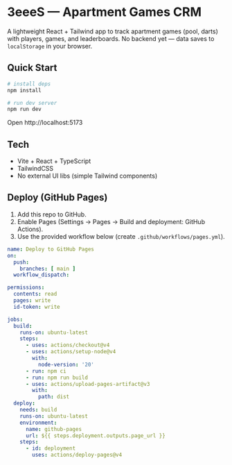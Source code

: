 # 3eeeS — Apartment Games CRM

A lightweight React + Tailwind app to track apartment games (pool, darts) with players, games, and leaderboards.
No backend yet — data saves to `localStorage` in your browser.

## Quick Start

```bash
# install deps
npm install

# run dev server
npm run dev
```

Open http://localhost:5173

## Tech

- Vite + React + TypeScript
- TailwindCSS
- No external UI libs (simple Tailwind components)

## Deploy (GitHub Pages)

1. Add this repo to GitHub.
2. Enable Pages (Settings → Pages → Build and deployment: GitHub Actions).
3. Use the provided workflow below (create `.github/workflows/pages.yml`).

```yaml
name: Deploy to GitHub Pages
on:
  push:
    branches: [ main ]
  workflow_dispatch:

permissions:
  contents: read
  pages: write
  id-token: write

jobs:
  build:
    runs-on: ubuntu-latest
    steps:
      - uses: actions/checkout@v4
      - uses: actions/setup-node@v4
        with:
          node-version: '20'
      - run: npm ci
      - run: npm run build
      - uses: actions/upload-pages-artifact@v3
        with:
          path: dist
  deploy:
    needs: build
    runs-on: ubuntu-latest
    environment:
      name: github-pages
      url: ${{ steps.deployment.outputs.page_url }}
    steps:
      - id: deployment
        uses: actions/deploy-pages@v4
```
